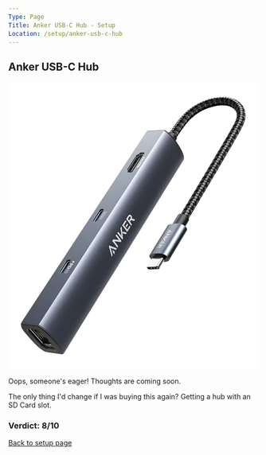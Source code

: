 ```yaml
---
Type: Page
Title: Anker USB-C Hub - Setup
Location: /setup/anker-usb-c-hub
---
```


## Anker USB-C Hub

<div class="img-container-wide"> <img class="setup-image" alt="A picture of the Anker USB-C Hub" src="https://raw.githubusercontent.com/george-probably/chachanidze.com/main/Images/setup/anker-usb-c-hub.webp"> </div>

Oops, someone's eager! Thoughts are coming soon.

The only thing I'd change if I was buying this again? Getting a hub with an SD Card slot.

### Verdict: 8/10

[Back to setup page](/setup)